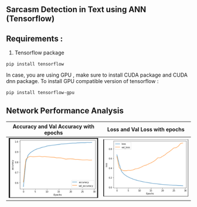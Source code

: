 ## Sarcasm Detection in Text using ANN (Tensorflow)


## Requirements : 

1. Tensorflow package

```
pip install tensorflow 
```

In case, you are using GPU , make sure to install CUDA package and CUDA dnn package. To install GPU compatible version of tensorflow : 

```
pip install tensorflow-gpu
```


## Network Performance Analysis

| Accuracy and Val Accuracy with epochs             |  Loss and Val Loss with epochs |
:-------------------------:|:-------------------------:
![](1.png)  |  ![](2.png)
